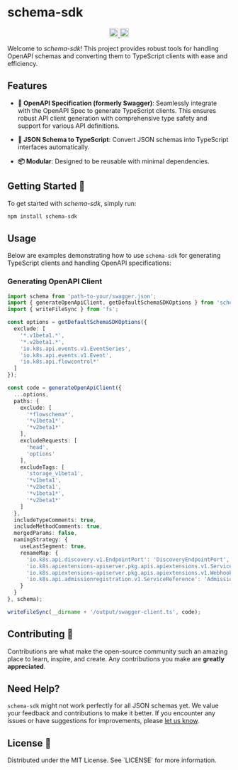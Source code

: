 # schema-sdk 

<p align="center" width="100%">
  <a href="https://github.com/cosmology-tech/schema-typescript/actions/workflows/run-tests.yaml">
    <img height="20" src="https://github.com/cosmology-tech/schema-typescript/actions/workflows/run-tests.yaml/badge.svg" />
  </a>
   <a href="https://github.com/cosmology-tech/schema-typescript/blob/main/LICENSE-MIT"><img height="20" src="https://img.shields.io/badge/license-MIT-blue.svg"/></a>
</p>

Welcome to _schema-sdk_! This project provides robust tools for handling OpenAPI schemas and converting them to TypeScript clients with ease and efficiency.

## Features 

- **📜 OpenAPI Specification (formerly Swagger)**: Seamlessly integrate with the OpenAPI Spec to generate TypeScript clients. This ensures robust API client generation with comprehensive type safety and support for various API definitions.

- **🔧 JSON Schema to TypeScript**: Convert JSON schemas into TypeScript interfaces automatically.

- **📦 Modular**: Designed to be reusable with minimal dependencies.

## Getting Started 🏁

To get started with _schema-sdk_, simply run:

```bash
npm install schema-sdk
```

## Usage 

Below are examples demonstrating how to use `schema-sdk` for generating TypeScript clients and handling OpenAPI specifications:

### Generating OpenAPI Client

```ts
import schema from 'path-to-your/swagger.json';
import { generateOpenApiClient, getDefaultSchemaSDKOptions } from 'schema-sdk';
import { writeFileSync } from 'fs';

const options = getDefaultSchemaSDKOptions({
  exclude: [
    '*.v1beta1.*',
    '*.v2beta1.*',
    'io.k8s.api.events.v1.EventSeries',
    'io.k8s.api.events.v1.Event',
    'io.k8s.api.flowcontrol*'
  ]
});

const code = generateOpenApiClient({
  ...options,
  paths: {
    exclude: [
      '*flowschema*',
      '*v1beta1*',
      '*v2beta1*'
    ],
    excludeRequests: [
      'head',
      'options'
    ],
    excludeTags: [
      'storage_v1beta1',
      '*v1beta1',
      '*v2beta1',
      '*v1beta1*',
      '*v2beta1*'
    ]
  },
  includeTypeComments: true,
  includeMethodComments: true,
  mergedParams: false,
  namingStrategy: {
    useLastSegment: true,
    renameMap: {
      'io.k8s.api.discovery.v1.EndpointPort': 'DiscoveryEndpointPort',
      'io.k8s.apiextensions-apiserver.pkg.apis.apiextensions.v1.ServiceReference': 'ApiExtServiceReference',
      'io.k8s.apiextensions-apiserver.pkg.apis.apiextensions.v1.WebhookClientConfig': 'ApiExtWebhookClientConfig',
      'io.k8s.api.admissionregistration.v1.ServiceReference': 'AdmissionServiceReference'
    }
  }
}, schema);

writeFileSync(__dirname + '/output/swagger-client.ts', code);
```

## Contributing 🤝

Contributions are what make the open-source community such an amazing place to learn, inspire, and create. Any contributions you make are **greatly appreciated**.

## Need Help?

`schema-sdk` might not work perfectly for all JSON schemas yet. We value your feedback and contributions to make it better. If you encounter any issues or have suggestions for improvements, please [let us know](https://github.com/cosmology-tech/schema-typescript/issues).

## License 📜

Distributed under the MIT License. See \`LICENSE\` for more information.
